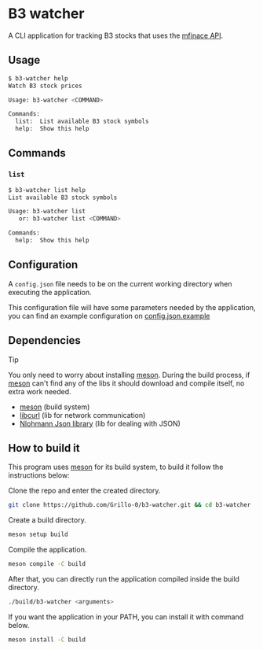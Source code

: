 # B3 watcher

A CLI application for tracking B3 stocks that uses the [mfinace API][mfinace].

## Usage

```sh
$ b3-watcher help
Watch B3 stock prices

Usage: b3-watcher <COMMAND>

Commands:
  list:  List available B3 stock symbols
  help:  Show this help
```

## Commands

### `list`

```sh
$ b3-watcher list help
List available B3 stock symbols

Usage: b3-watcher list
   or: b3-watcher list <COMMAND>

Commands:
  help:  Show this help
```

## Configuration

A `config.json` file needs to be on the current working directory when executing
the application.

This configuration file will have some parameters needed by the application, you
can find an example configuration on
[config.json.example](./config.json.example)

## Dependencies

>[!TIP]
> You only need to worry about installing [meson][]. During the build process,
> if [meson][] can't find any of the libs it should download and compile itself,
> no extra work needed.

- [meson][] (build system)
- [libcurl][] (lib for network communication)
- [Nlohmann Json library][nlohmann-json] (lib for dealing with JSON)

## How to build it

This program uses [meson][] for its build system, to build it follow the
instructions below:

Clone the repo and enter the created directory.

```sh
git clone https://github.com/Grillo-0/b3-watcher.git && cd b3-watcher
```

Create a build directory.

```sh
meson setup build
```

Compile the application.

```sh
meson compile -C build
```

After that, you can directly run the application compiled inside the build
directory.

```sh
./build/b3-watcher <arguments>
```

If you want the application in your PATH, you can install it with command below.

```sh
meson install -C build
```

[meson]: https://mesonbuild.com/
[libcurl]: https://curl.se/libcurl/
[nlohmann-json]: https://github.com/nlohmann/json
[mfinace]: https://mfinance.com.br/swagger/index.html
